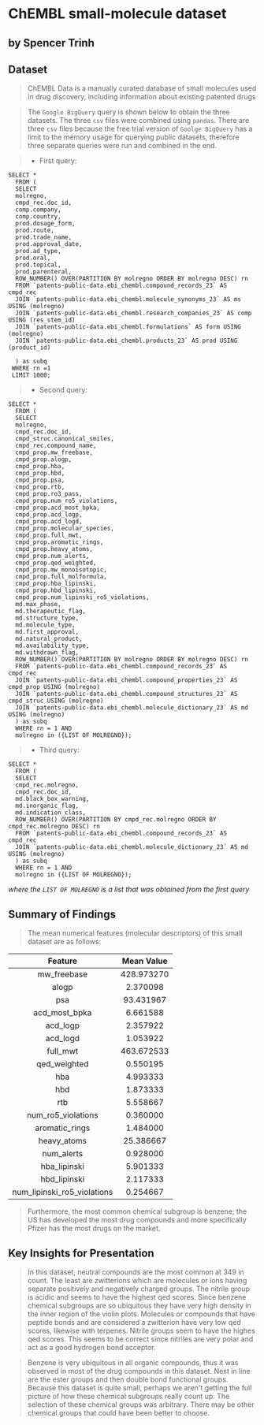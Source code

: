 # ChEMBL small-molecule dataset
## by Spencer Trinh


## Dataset

> ChEMBL Data is a manually curated database of small molecules used in drug discovery, including information about existing patented drugs

> The `Google BigQuery` query is shown below to obtain the three datasets. The three `csv` files were combined using `pandas`. There are three `csv` files because the free trial version of `Goolge BigQuery` has a limit to the memory usage for querying public datasets, therefore three separate queries were run and combined in the end.

> - First query:
```
SELECT *
  FROM (
  SELECT
  molregno,
  cmpd_rec.doc_id,
  comp.company,
  comp.country,
  prod.dosage_form,
  prod.route,
  prod.trade_name,
  prod.approval_date,
  prod.ad_type,
  prod.oral,
  prod.topical,
  prod.parenteral,
  ROW_NUMBER() OVER(PARTITION BY molregno ORDER BY molregno DESC) rn
  FROM `patents-public-data.ebi_chembl.compound_records_23` AS cmpd_rec
  JOIN `patents-public-data.ebi_chembl.molecule_synonyms_23` AS ms USING (molregno)
  JOIN `patents-public-data.ebi_chembl.research_companies_23` AS comp USING (res_stem_id)
  JOIN `patents-public-data.ebi_chembl.formulations` AS form USING (molregno)
  JOIN `patents-public-data.ebi_chembl.products_23` AS prod USING (product_id)

  ) as subq
 WHERE rn =1
 LIMIT 1000;

```

> - Second query:
```
SELECT *
  FROM (
  SELECT
  molregno,
  cmpd_rec.doc_id,
  cmpd_struc.canonical_smiles,
  cmpd_rec.compound_name,
  cmpd_prop.mw_freebase,
  cmpd_prop.alogp,
  cmpd_prop.hba,
  cmpd_prop.hbd,
  cmpd_prop.psa,
  cmpd_prop.rtb,
  cmpd_prop.ro3_pass,
  cmpd_prop.num_ro5_violations,
  cmpd_prop.acd_most_bpka,
  cmpd_prop.acd_logp,
  cmpd_prop.acd_logd,
  cmpd_prop.molecular_species,
  cmpd_prop.full_mwt,
  cmpd_prop.aromatic_rings,
  cmpd_prop.heavy_atoms,
  cmpd_prop.num_alerts,
  cmpd_prop.qed_weighted,
  cmpd_prop.mw_monoisotopic,
  cmpd_prop.full_molformula,
  cmpd_prop.hba_lipinski,
  cmpd_prop.hbd_lipinski,
  cmpd_prop.num_lipinski_ro5_violations,
  md.max_phase,
  md.therapeutic_flag,
  md.structure_type,
  md.molecule_type,
  md.first_approval,
  md.natural_product,
  md.availability_type,
  md.withdrawn_flag,
  ROW_NUMBER() OVER(PARTITION BY molregno ORDER BY molregno DESC) rn
  FROM `patents-public-data.ebi_chembl.compound_records_23` AS cmpd_rec
  JOIN `patents-public-data.ebi_chembl.compound_properties_23` AS cmpd_prop USING (molregno)
  JOIN `patents-public-data.ebi_chembl.compound_structures_23` AS cmpd_struc USING (molregno)
  JOIN `patents-public-data.ebi_chembl.molecule_dictionary_23` AS md USING (molregno)
  ) as subq
  WHERE rn = 1 AND
  molregno in ({LIST OF MOLREGNO});
```


> - Third query:
```
SELECT *
  FROM (
  SELECT
  cmpd_rec.molregno,
  cmpd_rec.doc_id,
  md.black_box_warning,
  md.inorganic_flag,
  md.indication_class,
  ROW_NUMBER() OVER(PARTITION BY cmpd_rec.molregno ORDER BY cmpd_rec.molregno DESC) rn
  FROM `patents-public-data.ebi_chembl.compound_records_23` AS cmpd_rec
  JOIN `patents-public-data.ebi_chembl.molecule_dictionary_23` AS md USING (molregno)
  ) as subq
  WHERE rn = 1 AND
  molregno in ({LIST OF MOLREGNO});
```

*where the `LIST OF MOLREGNO` is a list that was obtained from the first query*


## Summary of Findings

> The mean numerical features (molecular descriptors) of this small dataset are as follows:

|Feature | Mean Value|
| :---: | :---:|
|mw_freebase | 428.973270|
|alogp | 2.370098|
|psa | 93.431967|
|acd_most_bpka | 6.661588|
|acd_logp | 2.357922|
|acd_logd | 1.053922|
|full_mwt | 463.672533|
|qed_weighted | 0.550195|
|hba | 4.993333|
|hbd | 1.873333|
|rtb | 5.558667|
|num_ro5_violations | 0.360000|
|aromatic_rings | 1.484000|
|heavy_atoms | 25.386667|
|num_alerts | 0.928000|
|hba_lipinski | 5.901333|
|hbd_lipinski | 2.117333|
|num_lipinski_ro5_violations | 0.254667|


> Furthermore, the most common chemical subgroup is benzene; the US has developed the most drug compounds and more specifically Pfizer has the most drugs on the market.

## Key Insights for Presentation

> In this dataset, neutral compounds are the most common at 349 in count. The least are zwitterions which are molecules or ions having separate positively and negatively charged groups. The nitrile group is acidic and seems to have the highest qed scores. Since benzene chemical subgroups are so ubiquitous they have very high density in the inner region of the violin plots. Molecules or compounds that have peptide bonds and are considered a zwitterion have very low qed scores, likewise with terpenes. Nitrile groups seem to have the highes qed scores. This seems to be correct since nitriles are very polar and act as a good hydrogen bond acceptor.

> Benzene is very ubiquitous in all organic compounds, thus it was observed in most of the drug compounds in this dataset. Next in line are the ester groups and then double bond functional groups. Because this dataset is quite small, perhaps we aren't getting the full picture of how these chemical subgroups really count up. The selection of these chemical groups was arbitrary. There may be other chemical groups that could have been better to choose.
